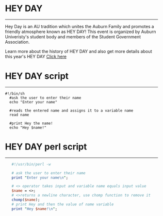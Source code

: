 # HEY DAY
---------
 Hey Day is an AU tradition which unites the Auburn Family and promotes a friendly atmosphere known as HEY DAY! This event is organized by Auburn Univeristy's student body and members of the Student Government Association. 
 
 Learn more about the history of HEY DAY and also get more details about this year's HEY DAY [Click here](http://sga.auburn.edu/hey-day/)
 
 # HEY DAY script 
 ----------------
 ```Shell
#!/bin/sh
   #ask the user to enter their name 
   echo "Enter your name"
   
   #reads the entered name and assigns it to a variable name 
   read name 
   
   #print Hey the name! 
   echo "Hey $name!"
```
# HEY DAY perl script
--------------------
```perl
   #!/usr/bin/perl -w

   # ask the user to enter their name
   print "Enter your name\n";

   # <> operator takes input and variable name equals input value
   $name = <>;
   # <>returns a newline character, use chomp function to remove it
   chomp($name);
   # print Hey and then the value of name variable
   print "Hey $name!\n";
```
 
   
   
   
   
